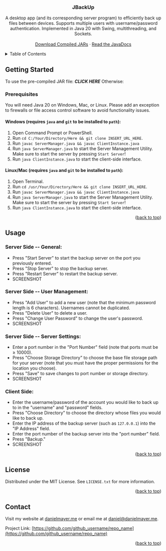 






<!-- PROJECT LOGO -->  
<br />  
<div align="center">  
<a href="https://github.com/github_username/repo_name">  
</a>  

<h3 align="center">JBackUp</h3>

<p align="center">  
A desktop app (and its corresponding server program) to efficiently back up files between devices. 
Supports multiple users with username/password authentication. Implemented in Java 20 with Swing, multithreading, and Sockets. 
<br />  
<br />  
<a href="https://github.com/github_username/repo_name">Download Compiled JARs</a>  
·  
<a href="https://github.com/github_username/repo_name/issues">Read the JavaDocs</a>  

</p>  
</div>  



<!-- TABLE OF CONTENTS -->  
<details>  
<summary>Table of Contents</summary>  
<ol>  
<li>  
<a href="#getting-started">Getting Started</a>  
<ul>  
<li><a href="#prerequisites">Prerequisites</a></li>  
<li><a href="#installation">Installation</a></li>  
</ul>  
</li>  
<li><a href="#usage">Usage</a></li>  
<li><a href="#license">License</a></li>  
<li><a href="#contact">Contact</a></li>  
</ol>  
</details>  







<!-- GETTING STARTED -->  
## Getting Started

To use the pre-compiled JAR file: ***CLICK HERE***
Otherwise:

### Prerequisites
You will need Java 20 on Windows, Mac, or Linux. Please add an exception to firewalls or file access control software to avoid functionality issues.
#### Windows (requires  `java` and `git` to be installed to `path`):
1. Open Command Prompt or PowerShell.
2. Run  `cd C:/Your/Directory/Here && git clone INSERT_URL_HERE`.
3. Run `javac ServerManager.java && javac ClientInstance.java`
4. Run `java ServerManager.java` to start the Server Management Utility. Make sure to start the server by pressing `Start Server`!
5. Run `java ClientInstance.java` to start the client-side interface.

#### Linux/Mac (requires  `java` and `git` to be installed to `path`):
1. Open Terminal.
2. Run  `cd /usr/Your/Directory/Here && git clone INSERT_URL_HERE`.
3. Run `javac ServerManager.java && javac ClientInstance.java`
4. Run `java ServerManager.java` to start the Server Management Utility. Make sure to start the server by pressing `Start Server`!
5. Run `java ClientInstance.java` to start the client-side interface.


<p align="right">(<a href="#readme-top">back to top</a>)</p>  



<!-- USAGE EXAMPLES -->  
## Usage
### Server Side -- General:
- Press "Start Server" to start the backup server on the port you previously entered.
- Press "Stop Server" to stop the backup server.
- Press "Restart Server" to restart the backup server.
- SCREENSHOT

### Server Side -- User Management:

- Press "Add User" to add a new user (note that the minimum password length is 6 characters). Usernames cannot be duplicated.
- Press "Delete User" to delete a user.
- Press "Change User Password" to change the user's password.
- SCREENSHOT
### Server Side -- Server Settings:
- Enter a port number in the "Port Number" field (note that ports must be $\geq$ 10000).
- Press "Choose Storage Directory" to choose the base file storage path for your server (note that you must have the proper permissions for the location you choose).
- Press "Save" to save changes to port number or storage directory.
- SCREENSHOT
### Client Side:
- Enter the username/password of the account you would like to back up to in the "username" and "password" fields.
- Press "Choose Directory" to choose the directory whose files you would like to back up.
- Enter the IP address of the backup server (such as `127.0.0.1`) into the "IP Address" field.
- Enter the port number of the backup server into the "port number" field.
- Press "Backup."
- SCREENSHOT



<p align="right">(<a href="#readme-top">back to top</a>)</p>  




<!-- LICENSE -->  
## License

Distributed under the MIT License. See `LICENSE.txt` for more information.

<p align="right">(<a href="#readme-top">back to top</a>)</p>  



<!-- CONTACT -->  
## Contact

Visit my website at  [danielmayer.me](https://danielmayer.me) or email me at [daniel@danielmayer.me](mailto:daniel@danielmayer.me).

Project Link: [https://github.com/github_username/repo_name](https://github.com/github_username/repo_name)

<p align="right">(<a href="#readme-top">back to top</a>)</p>  





<!-- MARKDOWN LINKS & IMAGES -->  
<!-- https://www.markdownguide.org/basic-syntax/#reference-style-links -->  
[contributors-shield]: https://img.shields.io/github/contributors/github_username/repo_name.svg?style=for-the-badge
[contributors-url]: https://github.com/github_username/repo_name/graphs/contributors
[forks-shield]: https://img.shields.io/github/forks/github_username/repo_name.svg?style=for-the-badge
[forks-url]: https://github.com/github_username/repo_name/network/members
[stars-shield]: https://img.shields.io/github/stars/github_username/repo_name.svg?style=for-the-badge
[stars-url]: https://github.com/github_username/repo_name/stargazers
[issues-shield]: https://img.shields.io/github/issues/github_username/repo_name.svg?style=for-the-badge
[issues-url]: https://github.com/github_username/repo_name/issues
[license-shield]: https://img.shields.io/github/license/github_username/repo_name.svg?style=for-the-badge
[license-url]: https://github.com/github_username/repo_name/blob/master/LICENSE.txt
[linkedin-shield]: https://img.shields.io/badge/-LinkedIn-black.svg?style=for-the-badge&logo=linkedin&colorB=555
[linkedin-url]: https://linkedin.com/in/linkedin_username
[product-screenshot]: images/screenshot.png
[Next.js]: https://img.shields.io/badge/next.js-000000?style=for-the-badge&logo=nextdotjs&logoColor=white
[Next-url]: https://nextjs.org/
[React.js]: https://img.shields.io/badge/React-20232A?style=for-the-badge&logo=react&logoColor=61DAFB
[React-url]: https://reactjs.org/
[Vue.js]: https://img.shields.io/badge/Vue.js-35495E?style=for-the-badge&logo=vuedotjs&logoColor=4FC08D
[Vue-url]: https://vuejs.org/
[Angular.io]: https://img.shields.io/badge/Angular-DD0031?style=for-the-badge&logo=angular&logoColor=white
[Angular-url]: https://angular.io/
[Svelte.dev]: https://img.shields.io/badge/Svelte-4A4A55?style=for-the-badge&logo=svelte&logoColor=FF3E00
[Svelte-url]: https://svelte.dev/
[Laravel.com]: https://img.shields.io/badge/Laravel-FF2D20?style=for-the-badge&logo=laravel&logoColor=white
[Laravel-url]: https://laravel.com
[Bootstrap.com]: https://img.shields.io/badge/Bootstrap-563D7C?style=for-the-badge&logo=bootstrap&logoColor=white
[Bootstrap-url]: https://getbootstrap.com
[JQuery.com]: https://img.shields.io/badge/jQuery-0769AD?style=for-the-badge&logo=jquery&logoColor=white
[JQuery-url]: https://jquery.com
